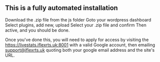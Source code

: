 ## This is a fully automated installation

Download the .zip file from the js folder
Goto your wordpress dashboard
Select plugins, add new, upload
Select your .zip file and confirm
Then active, and you should be done.

Once you've done this, you will need to apply for access by visiting the https://livestats.iflexrts.uk:8001 with a valid Google account, then emailing support@iflexrts.uk quoting both your google email address and the site's URL.